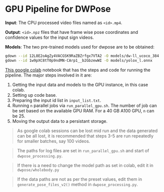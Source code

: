 # GPU Pipeline for DWPose

**Input**: The CPU processed video files named as `<id>.mp4`.

**Output**: `<id>.npz` files that have frame wise pose coordinates and confidence values for the input sign videos. 

**Models**: The two pre-trained models used for dwpose are to be obtained:
```bash
gdown --id 12L8E2oAgZy4VACGSK9RaZBZrfgx7VTA2 -O models/dw-ll_ucoco_384.onnx
gdown --id 1w9pXC8tT0p9ndMN-CArp1__b2GbzewWI -O models/yolox_l.onnx
```


[This google colab](./) notebook that has the steps and code for running the pipeline. The major steps involved in it are:

1. Getting the input data and models to the GPU instance, in this case colab.
2. Setting up code base.
3. Preparing the input id list in `input_list.txt`.
4. Running `n` parallel jobs via `run_parallel_gpu.sh`. The number of job can be set based on the available GPU RAM. For a 40 GB A100 GPU, `n` can be 25.
5. Moving the output data to a persistant storage.

> As google colab sessions can be lost mid run and the data generated can be all lost, it is recommended that steps 3-5 are run repeatedly for smaller batches, say 100 videos.


> The paths for log files are set in `run_parallel_gpu.sh` and start of `dwpose_processing.py`.

> If there is a need to change the model path as set in colab, edit it in `dwpose/wholebody.py`

> If the data paths are not as per the preset values, edit them in `generate_pose_files_v2()` method in `dwpose_processing.py`.